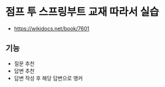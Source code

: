 # 점프 투 스프링부트 교재 따라서 실습

- <https://wikidocs.net/book/7601>

## 기능

- 질문 추천
- 답변 추천
- 답변 작성 후 해당 답변으로 앵커